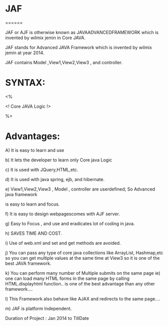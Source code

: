 # JAF
======

JAF or AJF  is  otherwise  known    as    JAVAADVANCEDFRAMEWORK  which   is  invented  by   wilmix  jemin  in  Core  JAVA. 

JAF  stands  for  Advanced  JAVA Framework  which  is  invented   by wilmix jemin   at  year  2014.


JAF    contains    Model  ,View1,View2,View3  , and  controller.


SYNTAX:
========


<AJF>

<PACK>


<%

<!  Core  JAVA  Logic !>

%>

</AJF>



Advantages:
==========

A)  It  is    easy  to  learn  and    use

b)  It  lets  the  developer  to  learn only  Core  java  Logic

c)  It  is used  with  JQuery,HTML,etc.

d)  It  is   used  with  java  spring, ejb, and  hibernate.

e) View1,View2,View3  , Model ,  controller    are   userdefined;  So  Advanced java framework   
  
is   easy  to   learn  and   focus.


f) It  is  easy  to    design   webpagescomes    with   AJF  server.

g)  Easy  to    Focus  , and  use  and  eradicates  lot  of  coding   in  java.

h) SAVES   TIME  AND  COST.


i) Use  of  web.xml  and  set  and  get    methods    are avoided.

j)  You  can   pass   any  type   of   core  java collections like  ArrayList,  Hashmap,etc
   so    you  can   get  multiple   values   at    the  same   time   at  View3
so  it   is   one   of    the  best    JAVA   framework.   

k)  You  can   perform  many  number  of   Multiple   submits  on  the     same  page
ie)   one   can    load   many   HTML   forms    in   the  same   page 
by   calling    HTML.displayhtml  function..  is  one   of  the  best  advantage  than  any  other  framework....

l)  This  Framework  also   behave   like  AJAX   and  redirects   to  the  same   page....

m)   JAF   is  platform   Independent.   


Duration   of  Project  :  Jan  2014   to  TillDate





